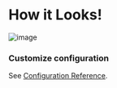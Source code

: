 # How it Looks!
![image](https://user-images.githubusercontent.com/43616587/139991081-602baa63-038b-47ea-97e5-90fc34f65c1e.png)






### Customize configuration
See [Configuration Reference](https://cli.vuejs.org/config/).
